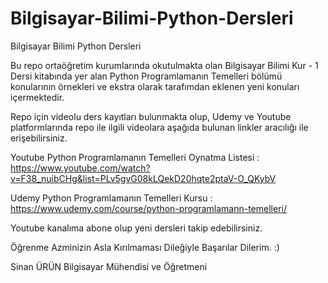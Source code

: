 # Bilgisayar-Bilimi-Python-Dersleri
Bilgisayar Bilimi Python Dersleri

Bu repo ortaöğretim kurumlarında okutulmakta olan Bilgisayar Bilimi Kur - 1 Dersi kitabında yer alan Python Programlamanın Temelleri bölümü konularının örnekleri ve ekstra olarak tarafımdan eklenen yeni konuları içermektedir.

Repo için videolu ders kayıtları bulunmakta olup, Udemy ve Youtube platformlarında repo ile ilgili videolara aşağıda bulunan linkler aracılığı ile erişebilirsiniz.

Youtube Python Programlamanın Temelleri Oynatma Listesi : https://www.youtube.com/watch?v=F38_nuibCHg&list=PLv5gvG08kLQekD20hqte2ptaV-O_QKybV

Udemy Python Programlamanın Temelleri Kursu : https://www.udemy.com/course/python-programlamann-temelleri/

Youtube kanalıma abone olup yeni dersleri takip edebilirsiniz.

Öğrenme Azminizin Asla Kırılmaması Dileğiyle Başarılar Dilerim. :)

Sinan ÜRÜN
Bilgisayar Mühendisi ve Öğretmeni
